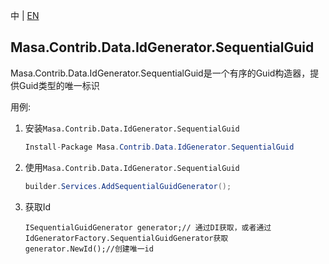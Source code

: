 ﻿中 | [EN](README.md)

## Masa.Contrib.Data.IdGenerator.SequentialGuid

Masa.Contrib.Data.IdGenerator.SequentialGuid是一个有序的Guid构造器，提供Guid类型的唯一标识

用例:

1. 安装`Masa.Contrib.Data.IdGenerator.SequentialGuid`

    ```c#
    Install-Package Masa.Contrib.Data.IdGenerator.SequentialGuid
    ```

2. 使用`Masa.Contrib.Data.IdGenerator.SequentialGuid`

    ``` C#
    builder.Services.AddSequentialGuidGenerator();
    ```

3. 获取Id

    ```
    ISequentialGuidGenerator generator;// 通过DI获取，或者通过IdGeneratorFactory.SequentialGuidGenerator获取
    generator.NewId();//创建唯一id
    ```
